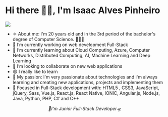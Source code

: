 # Hi there 👋🏾, I'm Isaac Alves Pinheiro
<!-- Markdown & HTML5 -->
![](https://i.pinimg.com/originals/9f/c2/12/9fc2126eec2c0a3876e3f2097af9b983.gif)
<ul>
 <li>⚛️ About me: I'm 20 years old and in the 3rd period of the bachelor's degree of Computer Science. 👨🏾‍💻</li>
 <li>🔭 I’m currently working on web development Full-Stack</li>
 <li>🌱 I’m currently learning about Cloud Computing, Azure, Computer Networks, Distributed Computing, AI, Machine Learning and Deep Learning</li>
 <li>👯 I’m looking to collaborate on new web applications</li>
 <li>😄 I really like to learn</li>
 <li>💜 My passion: I'm very passionate about technologies and i'm always learning and creating new applications, projects and implementing them</li>
 <li>🎯 Focused in Full-Stack development with: HTML5 , CSS3, JavaScript, jQuery, Sass, Vue.js, React.js, React Native, IONIC, Angular.js, Node.js, Java, Python, PHP, C# and C++  </li>
</ul>
<p align="center"><i>🚀I'm Junior Full-Stack Developer🛸</i></center>
